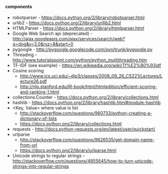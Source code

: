 #### components
 - robotparser - https://docs.python.org/2/library/robotparser.html
 - urlib2 - https://docs.python.org/2/library/urllib2.html
 - HTMLParser - https://docs.python.org/2/library/htmlparser.html
 - Google Web Search api (deprecated) - http://ajax.googleapis.com/ajax/services/search/web?q=dog&v=3.0&rsz=8&start=0
 - pygoogle - http://pygoogle.googlecode.com/svn/trunk/pygoogle.py
 - Threading - http://www.tutorialspoint.com/python/python_multithreading.htm
 - TF-IDF (see example) - https://en.wikipedia.org/wiki/Tf%E2%80%93idf
 - Cosine scoring
    * http://www.ics.uci.edu/~djp3/classes/2008_09_26_CS221/Lectures/Lecture26.pdf
    * http://nlp.stanford.edu/IR-book/html/htmledition/efficient-scoring-and-ranking-1.html
 - collections.Counter - https://docs.python.org/2/library/collections.html
 - hashlib - https://docs.python.org/2/library/hashlib.html#module-hashlib
 - &lt;Key, Value&gt; where value is list
    * http://stackoverflow.com/questions/960733/python-creating-a-dictionary-of-lists
    * https://docs.python.org/2/library/collections.html
 - requests - http://docs.python-requests.org/en/latest/user/quickstart/
 - urlparse
    * http://stackoverflow.com/questions/9626535/get-domain-name-from-url   
    * https://docs.python.org/2/library/urlparse.html
 - Unicode strings to regular strings - http://stackoverflow.com/questions/4855645/how-to-turn-unicode-strings-into-regular-strings
